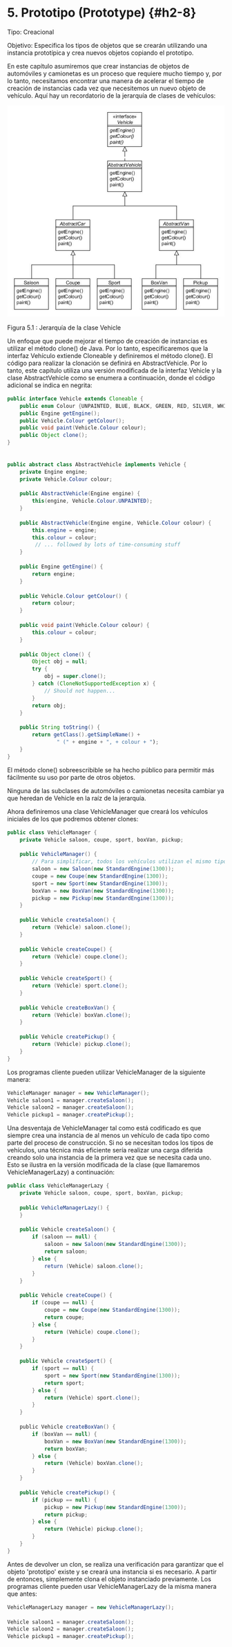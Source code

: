 # 5. Prototipo (Prototype) {#h2-8}

Tipo: Creacional

Objetivo: Especifica los tipos de objetos que se crearán utilizando una instancia prototípica y crea nuevos objetos copiando el prototipo.

En este capítulo asumiremos que crear instancias de objetos de automóviles y camionetas es un proceso que requiere mucho tiempo y, por lo tanto, necesitamos encontrar una manera de acelerar el tiempo de creación de instancias cada vez que necesitemos un nuevo objeto de vehículo. Aquí hay un recordatorio de la jerarquía de clases de vehículos:

![Jerarquía de la clase Vehicle](../images/000010.jpg)

Figura 5.1 : Jerarquía de la clase Vehicle

Un enfoque que puede mejorar el tiempo de creación de instancias es utilizar el método clone() de Java. Por lo tanto, especificaremos que la interfaz Vehículo extiende Cloneable y definiremos el método clone(). El código para realizar la clonación se definirá en AbstractVehicle. Por lo tanto, este capítulo utiliza una versión modificada de la interfaz Vehicle y la clase AbstractVehicle como se enumera a continuación, donde el código adicional se indica en negrita:

```java
public interface Vehicle extends Cloneable {
    public enum Colour {UNPAINTED, BLUE, BLACK, GREEN, RED, SILVER, WHITE, YELLOW};
    public Engine getEngine();
    public Vehicle.Colour getColour();
    public void paint(Vehicle.Colour colour);
    public Object clone();
}


public abstract class AbstractVehicle implements Vehicle {
    private Engine engine;
    private Vehicle.Colour colour;
 
    public AbstractVehicle(Engine engine) {
        this(engine, Vehicle.Colour.UNPAINTED);
    }
 
    public AbstractVehicle(Engine engine, Vehicle.Colour colour) {
        this.engine = engine;
        this.colour = colour;
         // ... followed by lots of time-consuming stuff
    }
 
    public Engine getEngine() {
        return engine;
    }
 
    public Vehicle.Colour getColour() {
        return colour;
    }
 
    public void paint(Vehicle.Colour colour) {
        this.colour = colour;
    }
 
    public Object clone() {
        Object obj = null;
        try {
            obj = super.clone();
        } catch (CloneNotSupportedException x) {
            // Should not happen...
        }
        return obj;
    }
 
    public String toString() {
        return getClass().getSimpleName() +
                " (" + engine + ", + colour + ");
    }
}
```

El método clone() sobreescribible se ha hecho público para permitir más fácilmente su uso por parte de otros objetos.

Ninguna de las subclases de automóviles o camionetas necesita cambiar ya que heredan de Vehicle en la raíz de la jerarquía.

Ahora definiremos una clase VehicleManager que creará los vehículos iniciales de los que podremos obtener clones:

```java
public class VehicleManager {
    private Vehicle saloon, coupe, sport, boxVan, pickup;
 
    public VehicleManager() {
        // Para simplificar, todos los vehículos utilizan el mismo tipo de motor...
        saloon = new Saloon(new StandardEngine(1300));
        coupe = new Coupe(new StandardEngine(1300));
        sport = new Sport(new StandardEngine(1300));
        boxVan = new BoxVan(new StandardEngine(1300));
        pickup = new Pickup(new StandardEngine(1300));
    }
 
    public Vehicle createSaloon() {
        return (Vehicle) saloon.clone();
    }
 
    public Vehicle createCoupe() {
        return (Vehicle) coupe.clone();
    }

    public Vehicle createSport() {
        return (Vehicle) sport.clone();
    }
 
    public Vehicle createBoxVan() {
        return (Vehicle) boxVan.clone();
    }
 
    public Vehicle createPickup() {
        return (Vehicle) pickup.clone();
    }
}
```

Los programas cliente pueden utilizar VehicleManager de la siguiente manera:

```java
VehicleManager manager = new VehicleManager();
Vehicle saloon1 = manager.createSaloon();
Vehicle saloon2 = manager.createSaloon();
Vehicle pickup1 = manager.createPickup();
```

Una desventaja de VehicleManager tal como está codificado es que siempre crea una instancia de al menos un vehículo de cada tipo como parte del proceso de construcción. Si no se necesitan todos los tipos de vehículos, una técnica más eficiente sería realizar una carga diferida creando solo una instancia de la primera vez que se necesita cada uno. Esto se ilustra en la versión modificada de la clase (que llamaremos VehicleManagerLazy) a continuación:

```java
public class VehicleManagerLazy {
    private Vehicle saloon, coupe, sport, boxVan, pickup;
 
    public VehicleManagerLazy() {
    }
 
    public Vehicle createSaloon() {
        if (saloon == null) {
            saloon = new Saloon(new StandardEngine(1300));
            return saloon;
        } else {
            return (Vehicle) saloon.clone();
        }
    }
 
    public Vehicle createCoupe() {
        if (coupe == null) {
            coupe = new Coupe(new StandardEngine(1300));
            return coupe;
        } else {
            return (Vehicle) coupe.clone();
        }
    }
 
    public Vehicle createSport() {
        if (sport == null) {
            sport = new Sport(new StandardEngine(1300));
            return sport;
        } else {
            return (Vehicle) sport.clone();
        }
    }
 
    public Vehicle createBoxVan() {
        if (boxVan == null) {
            boxVan = new BoxVan(new StandardEngine(1300));
            return boxVan;
        } else {
            return (Vehicle) boxVan.clone();
        }
    }
 
    public Vehicle createPickup() {
        if (pickup == null) {
            pickup = new Pickup(new StandardEngine(1300));
            return pickup;
        } else {
            return (Vehicle) pickup.clone();
        }
    }
}
```

Antes de devolver un clon, se realiza una verificación para garantizar que el objeto 'prototipo' existe y se creará una instancia si es necesario. A partir de entonces, simplemente clona el objeto instanciado previamente. Los programas cliente pueden usar VehicleManagerLazy de la misma manera que antes:

```java
VehicleManagerLazy manager = new VehicleManagerLazy();
 
Vehicle saloon1 = manager.createSaloon();
Vehicle saloon2 = manager.createSaloon();
Vehicle pickup1 = manager.createPickup();
```
